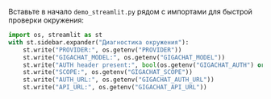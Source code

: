 Вставьте в начало `demo_streamlit.py` рядом с импортами для быстрой проверки окружения:

```python
import os, streamlit as st
with st.sidebar.expander("Диагностика окружения"):
    st.write("PROVIDER:", os.getenv("PROVIDER"))
    st.write("GIGACHAT_MODEL:", os.getenv("GIGACHAT_MODEL"))
    st.write("AUTH header present:", bool(os.getenv("GIGACHAT_AUTH") or (os.getenv("GIGACHAT_CLIENT_ID") and os.getenv("GIGACHAT_CLIENT_SECRET"))))
    st.write("SCOPE:", os.getenv("GIGACHAT_SCOPE"))
    st.write("AUTH_URL:", os.getenv("GIGACHAT_AUTH_URL"))
    st.write("API_URL:", os.getenv("GIGACHAT_API_URL"))
```
